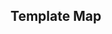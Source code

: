 ## Template Map

<script src="plotly-latest.min.js"></script>

<div id="Div1" style="display: inline; width: 240px; height: 200px;"><!-- Plotly chart will be drawn inside this DIV --></div>

<div id="Div2" style="display: inline; width: 240px; height: 200px;"><!-- Plotly chart will be drawn inside this DIV --></div>

  <script>
var data = [{
        type: 'scattergeo',
        mode: 'markers',
        locations: ['FRA', 'DEU', 'RUS', 'ESP'],
        marker: {
            size: [20, 30, 15, 10],
            color: [10, 20, 40, 50],
            cmin: 0,
            cmax: 50,
            colorscale: 'Greens',
            colorbar: {
                title: 'Some rate',
                ticksuffix: '%',
                showticksuffix: 'last'
            },
            line: {
                color: 'black'
            }
        },
        name: 'europe data'
    }];

    var layout = {
        'geo': {
            'scope': 'europe',
            'resolution': 50
        }
    };

    Plotly.plot('Div1', data, layout);
</script>

  <script>
var databar = [{
  x: ['oranges', 'pommes', 'poires'],
  y: [20, 14, 29],
  type: 'bar'
}];

    Plotly.plot('Div2', databar);
</script>


